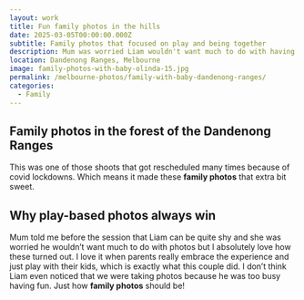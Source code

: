 ```yaml
---
layout: work
title: Fun family photos in the hills
date: 2025-03-05T00:00:00.000Z
subtitle: Family photos that focused on play and being together
description: Mum was worried Liam wouldn't want much to do with having his photo taken but we focused on play and having fun and as a result, these turned out beautifully.
location: Dandenong Ranges, Melbourne
image: family-photos-with-baby-olinda-15.jpg
permalink: /melbourne-photos/family-with-baby-dandenong-ranges/
categories:
  - Family
---
```


## Family photos in the forest of the Dandenong Ranges

This was one of those shoots that got rescheduled many times because of covid lockdowns. Which means it made these **family photos** that extra bit sweet.

## Why play-based photos always win

Mum told me before the session that Liam can be quite shy and she was worried he wouldn’t want much to do with photos but I absolutely love how these turned out. I love it when parents really embrace the experience and just play with their kids, which is exactly what this couple did. I don’t think Liam even noticed that we were taking photos because he was too busy having fun. Just how **family photos** should be!